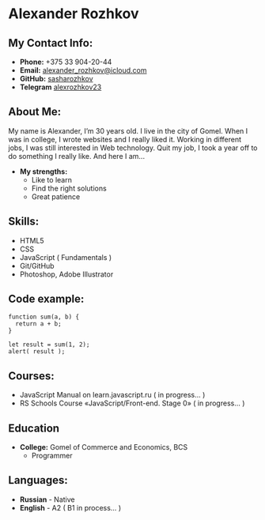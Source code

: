 # Alexander Rozhkov
## My Contact Info:
* **Phone:** +375 33 904-20-44
* **Email:** [alexander_rozhkov@icloud.com](href="mailto:alexander_rozhkov@icloud.com "email")
* **GitHub:** [sasharozhkov](https://github.com/sasharozhkov "github")
* **Telegram** [alexrozhkov23](https://t.me/alexrozhkov23 "telegram")
## About Me:
My name is Alexander, I’m 30 years old. I live in the city of Gomel. When I was in college, I wrote websites and I really liked it. Working in different jobs, I was still interested in Web technology. Quit my job, I took a year off to do something I really like. And here I am...
* **My strengths:** 
    - Like to learn
    - Find the right solutions
    - Great patience

## Skills:
- HTML5
- CSS
- JavaScript ( Fundamentals )
- Git/GitHub
- Photoshop, Adobe Illustrator

## Code example:
```
function sum(a, b) {
  return a + b;
}

let result = sum(1, 2);
alert( result );
```
## Courses:
- JavaScript Manual on learn.javascript.ru ( in progress... )
- RS Schools Course «JavaScript/Front-end. Stage 0» ( in progress... )

## Education
* **College:** Gomel of Commerce and Economics, BCS
    - Programmer

## Languages:
* **Russian** - Native
* **English** - A2 ( B1 in process… )   